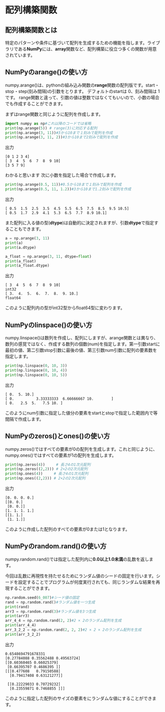 # 配列構築関数

## 配列構築関数とは
特定のパターンや条件に基づいて配列を生成するための機能を指します。ライブラリである**NumPy**には、**array**関数など、配列構築に役立つ多くの関数が用意されています。

## NumPyのarange()の使い方
numpy.arange()は、pythonの組み込み関数の**range**関数の配列版です。start・stop・step(刻み間隔)の引数をとります。 デフォルトのstartは 0、刻み間隔は 1 です。 range関数と違って、引数の値は整数ではなくてもいいので、小数の場合でも作成することができます。

まずはrange関数と同じように配列を作成します。

```python
import numpy as np#これ以降のコードでは省略
print(np.arange(5)) # range(3)に対応する配列
print(np.arange(3, 11))#3から10まで１刻みで配列を作成
print(np.arange(3, 11, 2))#3から10まで2刻みで配列を作成
```

出力
```
[0 1 2 3 4]
[ 3  4  5  6  7  8  9 10]
[3 5 7 9]
```
わかると思います
次に小数を指定した場合で作成します。

```python
print(np.arange(0.5, 11))#0.5から10まで１刻みで配列を作成
print(np.arange(0.5, 11, 1.2))#3から10まで1.2刻みで配列を作成
```
出力
```
[ 0.5  1.5  2.5  3.5  4.5  5.5  6.5  7.5  8.5  9.5 10.5]
[ 0.5  1.7  2.9  4.1  5.3  6.5  7.7  8.9 10.1]
```

また配列に入る値の型(**dtype**)は自動的に決定されますが、引数**dtype**で指定することもできます。

```python
a = np.arange(3, 11)
print(a)
print(a.dtype)

a_float = np.arange(3, 11, dtype=float)
print(a_float)
print(a_float.dtype)
```

出力
```
[ 3  4  5  6  7  8  9 10]
int32
[ 3.  4.  5.  6.  7.  8.  9. 10.]
float64
```

このように配列内の型がint32型からfloat64型に変わります。

## NumPyのlinspace()の使い方
numpy.linspace()は数列を作成し、配列にしますが、arange関数とは異なり、数列の感覚ではなく、作成する数列の個数(num)を指定します。第一引数startに最初の値、第二引数stop引数に最後の値、第三引数num引数に配列の要素数を指定します。

```python
print(np.linspace(0, 10, 3))
print(np.linspace(0, 10, 4))
print(np.linspace(0, 10, 5))
```
出力
```
[ 0.  5. 10.]
[ 0.          3.33333333  6.66666667 10.        ]
[ 0.   2.5  5.   7.5 10. ]
```
このようにnum引数に指定した値分の要素をstartとstopで指定した範囲内で等間隔で作成します。


## NumPyのzeros()とones()の使い方
numpy.zeros()ではすべての要素が0の配列を生成します。これと同じように、numpy.ones()ではすべての要素が1の配列を生成します。

```python
print(np.zeros(4))     # 長さ4の1次元配列
print(np.zeros((2,2))) # 2×2の2次元配列
print(np.ones(4))     # 長さ4の1次元配列
print(np.ones((2,2))) # 2×2の2次元配列
```

出力
```
[0. 0. 0. 0.]
[[0. 0.]
 [0. 0.]]
[1. 1. 1. 1.]
[[1. 1.]
 [1. 1.]]
```
このように作成した配列のすべての要素が0または1となります。

## NumPyのrandom.rand()の使い方
numpy.random.rand()では指定した配列内に**0.0以上1.0未満**の乱数を返します。

今回は乱数に再現性を持たせるためにランダム値のシードの固定を行います。シードを設定することでプログラムが何度実行されても、同じランダムな結果を再現することができます。


```python
np.random.seed(6_007)#シード値の固定
rand = np.random.rand()#ランダム値を一つ生成
print(rand)
arr3 = np.random.rand(3)#ランダム値を3つ生成
print(arr3)
arr_4_4 = np.random.rand(2, 2)#2 × 2のランダム配列を生成
print(arr_4_4)
arr_3_2_2 = np.random.rand(2, 2, 2)#2 × 2 × 2のランダム配列を生成
print(arr_3_2_2)
```

出力
```
0.6548694791678331
[0.27784088 0.35562488 0.49563724]
[[0.60360465 0.66025379]
 [0.66395707 0.4686395 ]]
[[[0.477608   0.79150588]
  [0.79417408 0.63121277]]

 [[0.22229033 0.70729232]
  [0.23559871 0.7468855 ]]]
```

このように指定した配列のサイズの要素をにランダムな値にすることができます。
